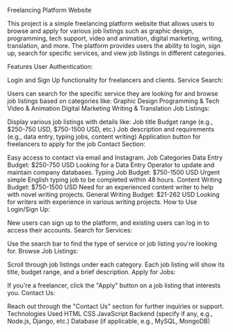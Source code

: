 Freelancing Platform Website


This project is a simple freelancing platform website that allows users to browse and apply for various job listings such as graphic design, programming, tech support, video and animation, digital marketing, writing, translation, and more. The platform provides users the ability to login, sign up, search for specific services, and view job listings in different categories.

Features
User Authentication:

Login and Sign Up functionality for freelancers and clients.
Service Search:

Users can search for the specific service they are looking for and browse job listings based on categories like:
Graphic Design
Programming & Tech
Video & Animation
Digital Marketing
Writing & Translation
Job Listings:

Display various job listings with details like:
Job title
Budget range (e.g., $250-750 USD, $750-1500 USD, etc.)
Job description and requirements (e.g., data entry, typing jobs, content writing)
Application button for freelancers to apply for the job
Contact Section:

Easy access to contact via email and Instagram.
Job Categories
Data Entry
Budget: $250-750 USD
Looking for a Data Entry Operator to update and maintain company databases.
Typing Job
Budget: $750-1500 USD
Urgent simple English typing job to be completed within 48 hours.
Content Writing
Budget: $750-1500 USD
Need for an experienced content writer to help with novel writing projects.
General Writing
Budget: $21-262 USD
Looking for writers with experience in various writing projects.
How to Use
Login/Sign Up:

New users can sign up to the platform, and existing users can log in to access their accounts.
Search for Services:

Use the search bar to find the type of service or job listing you're looking for.
Browse Job Listings:

Scroll through job listings under each category. Each job listing will show its title, budget range, and a brief description.
Apply for Jobs:

If you're a freelancer, click the "Apply" button on a job listing that interests you.
Contact Us:

Reach out through the "Contact Us" section for further inquiries or support.
Technologies Used
HTML
CSS
JavaScript
Backend (specify if any, e.g., Node.js, Django, etc.)
Database (if applicable, e.g., MySQL, MongoDB)

